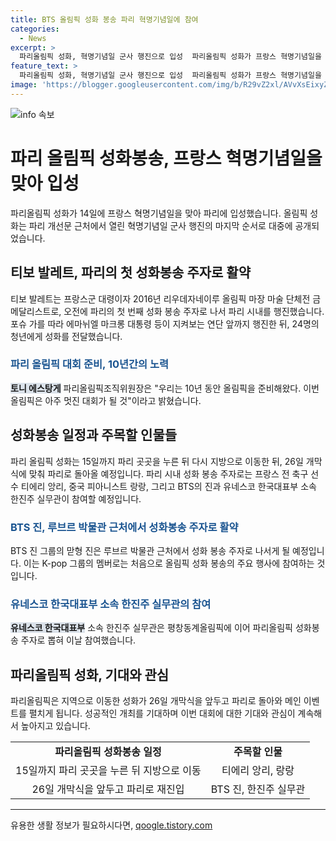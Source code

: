 ```yaml
---
title: BTS 올림픽 성화 봉송 파리 혁명기념일에 참여
categories:
  - News
excerpt: >
  파리올림픽 성화, 혁명기념일 군사 행진으로 입성  파리올림픽 성화가 프랑스 혁명기념일을 맞아 파리에 입성했다. 대열에는 지난 올림픽에서 금메달을 획득한 티보 발레트와 80명의 육군 예비역, 헌병 생도 등이 참여했다. 이날 저녁엔 BTS 진과 한진주 등 성화 봉송 주자가 뜁니다. 파리 시내를 누빈 뒤 26일 개막식을 맞춰 파리로 다시 돌아올 계획이다.
feature_text: >
  파리올림픽 성화, 혁명기념일 군사 행진으로 입성  파리올림픽 성화가 프랑스 혁명기념일을 맞아 파리에 입성했다. 대열에는 지난 올림픽에서 금메달을 획득한 티보 발레트와 80명의 육군 예비역, 헌병 생도 등이 참여했다. 이날 저녁엔 BTS 진과 한진주 등 성화 봉송 주자가 뜁니다. 파리 시내를 누빈 뒤 26일 개막식을 맞춰 파리로 다시 돌아올 계획이다.
image: 'https://blogger.googleusercontent.com/img/b/R29vZ2xl/AVvXsEixyZcFfHzMRdzZMjFBmAUKJYCLCGyLL1o632UiGVXcaFdKo_bkvkuCioo0uUKlGfBVcT3P84aROyZIXSBEx3Aw5nCQ3pTgDom1WDC4m8eifvWiAmWEEVb4x6G_l8C0QH225ldMjyaFvpxGEBGNO37VmDTDMHGhJPq73UglMfDca1-0aw/s1600/blogspot.png'
---
```


<p><img src="https://blogger.googleusercontent.com/img/b/R29vZ2xl/AVvXsEixyZcFfHzMRdzZMjFBmAUKJYCLCGyLL1o632UiGVXcaFdKo_bkvkuCioo0uUKlGfBVcT3P84aROyZIXSBEx3Aw5nCQ3pTgDom1WDC4m8eifvWiAmWEEVb4x6G_l8C0QH225ldMjyaFvpxGEBGNO37VmDTDMHGhJPq73UglMfDca1-0aw/s1600/blogspot.png" alt="info 속보" /></p>

<h1>파리 올림픽 성화봉송, 프랑스 혁명기념일을 맞아 입성</h1>

<p data-ke-size="size16">파리올림픽 성화가 14일에 프랑스 혁명기념일을 맞아 파리에 입성했습니다. 올림픽 성화는 파리 개선문 근처에서 열린 혁명기념일 군사 행진의 마지막 순서로 대중에 공개되었습니다.</p>

<h2 data-ke-size="size26">티보 발레트, 파리의 첫 성화봉송 주자로 활약</h2>

<p data-ke-size="size16">티보 발레트는 프랑스군 대령이자 2016년 리우데자네이루 올림픽 마장 마술 단체전 금메달리스트로, 오전에 파리의 첫 번째 성화 봉송 주자로 나서 파리 시내를 행진했습니다. 포슈 가를 따라 에마뉘엘 마크롱 대통령 등이 지켜보는 연단 앞까지 행진한 뒤, 24명의 청년에게 성화를 전달했습니다.</p>

<h3><b><span style="color: #1a5490;">파리 올림픽 대회 준비, 10년간의 노력</span></b></h3>

<p data-ke-size="size16"><b><span style="background-color: #21538527;">토니 에스탕게</span></b> 파리올림픽조직위원장은 "우리는 10년 동안 올림픽을 준비해왔다. 이번 올림픽은 아주 멋진 대회가 될 것"이라고 밝혔습니다.</p>

<h2 data-ke-size="size26">성화봉송 일정과 주목할 인물들</h2>

<p data-ke-size="size16">파리 올림픽 성화는 15일까지 파리 곳곳을 누른 뒤 다시 지방으로 이동한 뒤, 26일 개막식에 맞춰 파리로 돌아올 예정입니다. 파리 시내 성화 봉송 주자로는 프랑스 전 축구 선수 티에리 앙리, 중국 피아니스트 랑랑, 그리고 BTS의 진과 유네스코 한국대표부 소속 한진주 실무관이 참여할 예정입니다.</p>

<h3><b><span style="color: #1a5490;">BTS 진, 루브르 박물관 근처에서 성화봉송 주자로 활약</span></b></h3>

<p data-ke-size="size16">BTS 진 그룹의 맏형 진은 루브르 박물관 근처에서 성화 봉송 주자로 나서게 될 예정입니다. 이는 K-pop 그룹의 멤버로는 처음으로 올림픽 성화 봉송의 주요 행사에 참여하는 것입니다.</p>

<h3><b><span style="color: #1a5490;">유네스코 한국대표부 소속 한진주 실무관의 참여</span></b></h3>

<p data-ke-size="size16"><b><span style="background-color: #21538527;">유네스코 한국대표부</span></b> 소속 한진주 실무관은 평창동계올림픽에 이어 파리올림픽 성화봉송 주자로 뽑혀 이날 참여했습니다.</p>

<h2 data-ke-size="size26">파리올림픽 성화, 기대와 관심</h2>

<p data-ke-size="size16">파리올림픽은 지역으로 이동한 성화가 26일 개막식을 앞두고 파리로 돌아와 메인 이벤트를 펼치게 됩니다. 성공적인 개최를 기대하며 이번 대회에 대한 기대와 관심이 계속해서 높아지고 있습니다.</p>

<table style="width: 100%;">
<tbody>
<tr>
<td style="text-align: center; height: 17px;"><b>파리올림픽 성화봉송 일정</b></td>
<td style="text-align: center; height: 17px;"><b>주목할 인물</b></td>
</tr>
<tr>
<td style="text-align: center; height: 17px;">15일까지 파리 곳곳을 누른 뒤 지방으로 이동</td>
<td style="text-align: center; height: 17px;">티에리 앙리, 랑랑</td>
</tr>
<tr>
<td style="text-align: center; height: 17px;">26일 개막식을 앞두고 파리로 재진입</td>
<td style="text-align: center; height: 17px;">BTS 진, 한진주 실무관</td>
</tr>
</tbody>
</table>

<hr>

<p data-ke-size="size16"></p>
유용한 생활 정보가 필요하시다면, <a href="https://qoogle.tistory.com" rel="dofollow">qoogle.tistory.com</a>


